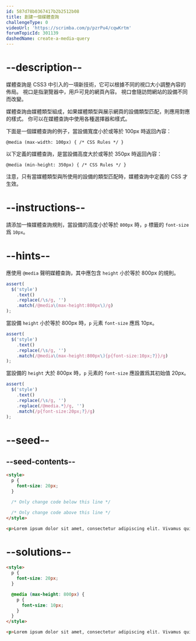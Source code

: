```yaml
---
id: 587d78b0367417b2b2512b08
title: 創建一個媒體查詢
challengeType: 0
videoUrl: 'https://scrimba.com/p/pzrPu4/cqwKrtm'
forumTopicId: 301139
dashedName: create-a-media-query
---
```


# --description--

媒體查詢是 CSS3 中引入的一項新技術，它可以根據不同的視口大小調整內容的佈局。 視口是指瀏覽器中，用戶可見的網頁內容。 視口會隨訪問網站的設備不同而改變。

媒體查詢由媒體類型組成，如果媒體類型與展示網頁的設備類型匹配，則應用對應的樣式。 你可以在媒體查詢中使用各種選擇器和樣式。

下面是一個媒體查詢的例子，當設備寬度小於或等於 100px 時返回內容：

`@media (max-width: 100px) { /* CSS Rules */ }`

以下定義的媒體查詢，是當設備高度大於或等於 350px 時返回內容：

`@media (min-height: 350px) { /* CSS Rules */ }`

注意，只有當媒體類型與所使用的設備的類型匹配時，媒體查詢中定義的 CSS 才生效。

# --instructions--

請添加一條媒體查詢規則，當設備的高度小於等於 `800px` 時，`p` 標籤的 `font-size` 爲 `10px`。

# --hints--

應使用 `@media` 聲明媒體查詢，其中應包含 `height` 小於等於 800px 的規則。

```js
assert(
  $('style')
    .text()
    .replace(/\s/g, '')
    .match(/@media\(max-height:800px\)/g)
);
```

當設備 `height` 小於等於 800px 時，`p` 元素 `font-size` 應爲 10px。

```js
assert(
  $('style')
    .text()
    .replace(/\s/g, '')
    .match(/@media\(max-height:800px\){p{font-size:10px;?}}/g)
);
```

當設備的 `height` 大於 800px 時，`p` 元素的 `font-size` 應設置爲其初始值 20px。

```js
assert(
  $('style')
    .text()
    .replace(/\s/g, '')
    .replace(/@media.*}/g, '')
    .match(/p{font-size:20px;?}/g)
);
```

# --seed--

## --seed-contents--

```html
<style>
  p {
    font-size: 20px;
  }

  /* Only change code below this line */

  /* Only change code above this line */
</style>

<p>Lorem ipsum dolor sit amet, consectetur adipiscing elit. Vivamus quis tempus massa. Aenean erat nisl, gravida vel vestibulum cursus, interdum sit amet lectus. Sed sit amet quam nibh. Suspendisse quis tincidunt nulla. In hac habitasse platea dictumst. Ut sit amet pretium nisl. Vivamus vel mi sem. Aenean sit amet consectetur sem. Suspendisse pretium, purus et gravida consequat, nunc ligula ultricies diam, at aliquet velit libero a dui.</p>
```

# --solutions--

```html
<style>
  p {
    font-size: 20px;
  }

  @media (max-height: 800px) {
    p {
      font-size: 10px;
    }
  }
</style>

<p>Lorem ipsum dolor sit amet, consectetur adipiscing elit. Vivamus quis tempus massa. Aenean erat nisl, gravida vel vestibulum cursus, interdum sit amet lectus. Sed sit amet quam nibh. Suspendisse quis tincidunt nulla. In hac habitasse platea dictumst. Ut sit amet pretium nisl. Vivamus vel mi sem. Aenean sit amet consectetur sem. Suspendisse pretium, purus et gravida consequat, nunc ligula ultricies diam, at aliquet velit libero a dui.</p>
```
